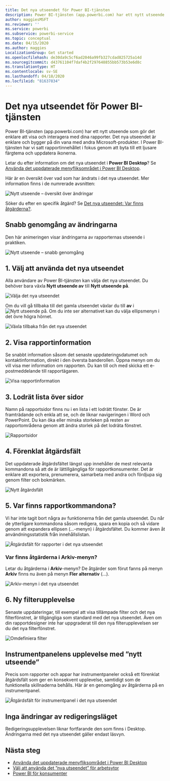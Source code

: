 ```yaml
---
title: Det nya utseendet för Power BI-tjänsten
description: Power BI-tjänsten (app.powerbi.com) har ett nytt utseende. I den här artikeln beskrivs hur du navigerar i rapporter med hjälp av det nya utseendet.
author: maggiesMSFT
ms.reviewer: ''
ms.service: powerbi
ms.subservice: powerbi-service
ms.topic: conceptual
ms.date: 04/15/2020
ms.author: maggies
LocalizationGroup: Get started
ms.openlocfilehash: de30da9c5cf6ad2046a99fb327cdad825725a14d
ms.sourcegitcommit: d43761104f7daf4b2f297648855bb573b53e6d8c
ms.translationtype: HT
ms.contentlocale: sv-SE
ms.lasthandoff: 04/18/2020
ms.locfileid: "81637834"
---
```

# <a name="the-new-look-of-the-power-bi-service"></a>Det nya utseendet för Power BI-tjänsten

Power BI-tjänsten (app.powerbi.com) har ett nytt utseende som gör det enklare att visa och interagera med dina rapporter. Det nya utseendet är enklare och bygger på din vana med andra Microsoft-produkter. I Power BI-tjänsten har vi satt rapportinnehållet i fokus genom att byta till ett ljusare färgtema och uppdatera ikonerna. 

Letar du efter information om det nya utseendet i **Power BI Desktop**? Se [Använda det uppdaterade menyfliksområdet i Power BI Desktop](desktop-ribbon.md).

Här är en översikt över vad som har ändrats i det nya utseendet. Mer information finns i de numrerade avsnitten:

![Nytt utseende – översikt över ändringar](media/service-new-look/power-bi-new-look-changes.png)

Söker du efter en specifik åtgärd? Se [Det nya utseendet: Var finns åtgärderna?](service-new-look-where-actions.md).

## <a name="quick-tour-of-the-changes"></a>Snabb genomgång av ändringarna

Den här animeringen visar ändringarna av rapporternas utseende i praktiken.

![Nytt utseende – snabb genomgång](media/service-new-look/power-bi-new-look-quick-tour.gif)

## <a name="1-opt-in-to-the-new-look"></a>1. Välj att använda det nya utseendet

Alla användare av Power BI-tjänsten kan välja det nya utseendet. Du behöver bara växla **Nytt utseende av** till **Nytt utseende på**.

![Välja det nya utseendet](media/service-new-look/power-bi-new-look-off.png)

Om du vill gå tillbaka till det gamla utseendet växlar du till **av** i ![Nytt utseende på](media/service-new-look/power-bi-new-look-toggle-on.png). Om du inte ser alternativet kan du välja ellipsmenyn i det övre högra hörnet.

![Växla tillbaka från det nya utseendet](media/service-new-look/power-bi-new-look-on.png)

## <a name="2-view-report-details"></a>2. Visa rapportinformation 

Se snabbt information såsom det senaste uppdateringsdatumet och kontaktinformation, direkt i den översta banderollen.  Öppna menyn om du vill visa mer information om rapporten. Du kan till och med skicka ett e-postmeddelande till rapportägaren.

![Visa rapportinformation](media/service-new-look/power-bi-new-look-metadata.png)

## <a name="3-vertical-list-of-pages"></a>3. Lodrät lista över sidor 
Namn på rapportsidor finns nu i en lista i ett lodrätt fönster. De är framträdande och enkla att se, och de liknar navigeringen i Word och PowerPoint. Du kan öka eller minska storleken på resten av rapportområdena genom att ändra storlek på det lodräta fönstret.

![Rapportsidor](media/service-new-look/power-bi-new-look-report-pages.png)

## <a name="4-simplified-action-bar"></a>4. Förenklat åtgärdsfält 

Det uppdaterade åtgärdsfältet längst upp innehåller de mest relevanta kommandona så att de är lättillgängliga för rapportkonsumenter. Det är enklare att exportera, prenumerera, samarbeta med andra och fördjupa sig genom filter och bokmärken.

![Nytt åtgärdsfält](media/service-new-look/power-bi-new-look-action-bar.png)

## <a name="5-where-are-the-report-commands"></a>5. Var finns rapportkommandona?

Vi har inte tagit bort några av funktionerna från det gamla utseendet. Du når de ytterligare kommandona såsom redigera, spara en kopia och så vidare genom att expandera ellipsen (...-menyn) i åtgärdsfältet. Du kommer även åt användningsstatistik från innehållslistan.

![Åtgärdsfält för rapporter i det nya utseendet](media/service-new-look/power-bi-report-action-bar-new-look.gif)

### <a name="where-are-file-menu-actions"></a>Var finns åtgärderna i Arkiv-menyn?

Letar du åtgärderna i **Arkiv**-menyn? De åtgärder som förut fanns på menyn **Arkiv** finns nu även på menyn **Fler alternativ** (...). 

![Arkiv-menyn i det nya utseendet](media/service-new-look/power-bi-file-menu-new-look.gif)

## <a name="6-new-filter-experience"></a>6. Ny filterupplevelse

Senaste uppdateringar, till exempel att visa tillämpade filter och det nya filterfönstret, är tillgängliga som standard med det nya utseendet. Även om din rapportdesigner inte har uppgraderat till den nya filterupplevelsen ser du det nya filterfönstret.

![Omdefiniera filter](media/service-new-look/power-bi-new-look-filters.png)

## <a name="dashboard-new-look-experience"></a>Instrumentpanelens upplevelse med ”nytt utseende” 

Precis som rapporter och appar har instrumentpaneler också ett förenklat åtgärdsfält som ger en konsekvent upplevelse, samtidigt som de funktionella skillnaderna behålls. Här är en genomgång av åtgärderna på en instrumentpanel.
 
![Åtgärdsfält för instrumentpanel i det nya utseendet](media/service-new-look/power-bi-dashboard-action-bar-new-look.gif)

## <a name="no-changes-to-edit-mode"></a>Inga ändringar av redigeringsläget 

Redigeringsupplevelsen liknar fortfarande den som finns i Desktop. Ändringarna med det nya utseendet gäller endast läsvyn.

## <a name="next-steps"></a>Nästa steg

- [Använda det uppdaterade menyfliksområdet i Power BI Desktop](desktop-ribbon.md)
- [Välj att använda det ”nya utseendet” för arbetsytor](collaborate-share/service-workspaces-new-look.md)
- [Power BI för konsumenter](consumer/end-user-consumer.md)
